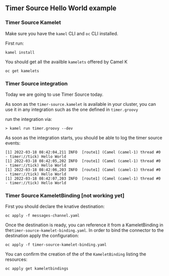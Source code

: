 ## Timer Source Hello World example


### Timer Source Kamelet

Make sure you have the `kamel` CLI and  `oc` CLI installed. 

First run:

`kamel install`

You should get all the availble `kamelets` offered by Camel K

`oc get kamelets`


### Timer Source integration
Today we are going to use Timer Source today.

As soon as the `timer-source.kamelet` is available in your cluster, you can use it in any integration such as the one defined in `timer.groovy`

run the integration via:

`> kamel run timer.groovy --dev` 

As soon as the integration starts, you should be able to log the timer source events:

```
[1] 2022-03-18 08:42:04,211 INFO  [route1] (Camel (camel-1) thread #0 - timer://tick) Hello World
[1] 2022-03-18 08:42:05,202 INFO  [route1] (Camel (camel-1) thread #0 - timer://tick) Hello World
[1] 2022-03-18 08:42:06,203 INFO  [route1] (Camel (camel-1) thread #0 - timer://tick) Hello World
[1] 2022-03-18 08:42:07,203 INFO  [route1] (Camel (camel-1) thread #0 - timer://tick) Hello World
```

### Timer Source KameletBinding [not working yet]

First you should declare the knative destination:

`oc apply -f messages-channel.yaml`

Once the destination is ready, you can reference it from a KameletBinding in the`timer-source-kamelet-binding.yaml`. In order to bind the connector to the destination apply the configuration:

`oc apply -f timer-source-kamelet-binding.yaml`

You can confirm the creation of the of the `KameletBinding` listing the resources:

`oc apply get kameletbindings`